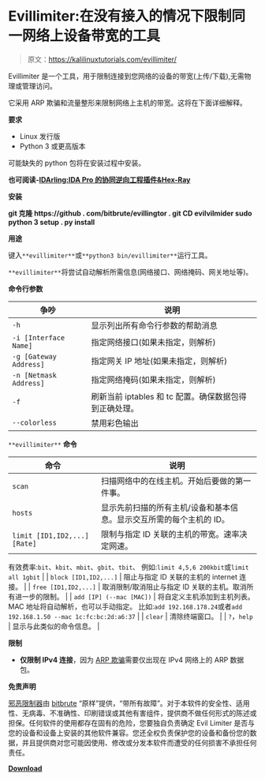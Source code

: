 # Evillimiter:在没有接入的情况下限制同一网络上设备带宽的工具

> 原文：<https://kalilinuxtutorials.com/evillimiter/>

Evillimiter 是一个工具，用于限制连接到您网络的设备的带宽(上传/下载),无需物理或管理访问。

它采用 ARP 欺骗和流量整形来限制网络上主机的带宽。这将在下面详细解释。

**要求**

*   Linux 发行版
*   Python 3 或更高版本

可能缺失的 python 包将在安装过程中安装。

**也可阅读-[IDArling:IDA Pro 的协同逆向工程插件&Hex-Ray](https://kalilinuxtutorials.com/idarling-reverse-engineering-plugin/)**

**安装**

**git 克隆 https://github . com/bitbrute/evillingtor . git
CD evilvilmider
sudo python 3 setup . py install**

**用途**

键入`**evillimiter**`或`**python3 bin/evillimiter**`运行工具。

`**evillimiter**`将尝试自动解析所需信息(网络接口、网络掩码、网关地址等)。

**命令行参数**

| 争吵 | 说明 |
| --- | --- |
| `-h` | 显示列出所有命令行参数的帮助消息 |
| `-i [Interface Name]` | 指定网络接口(如果未指定，则解析) |
| `-g [Gateway Address]` | 指定网关 IP 地址(如果未指定，则解析) |
| `-n [Netmask Address]` | 指定网络掩码(如果未指定，则解析) |
| `-f` | 刷新当前 iptables 和 tc 配置。确保数据包得到正确处理。 |
| `--colorless` | 禁用彩色输出 |

`**evillimiter**` **命令**

| 命令 | 说明 |
| --- | --- |
| `scan` | 扫描网络中的在线主机。开始后要做的第一件事。 |
| `hosts` | 显示先前扫描的所有主机/设备和基本信息。显示交互所需的每个主机的 ID。 |
| `limit [ID1,ID2,...] [Rate]` | 限制与指定 ID 关联的主机的带宽。速率决定网速。
有效费率:`bit`、`kbit`、`mbit`、`gbit`、`tbit`、
例如:`limit 4,5,6 200kbit`或`limit all 1gbit` |
| `block [ID1,ID2,...]` | 阻止与指定 ID 关联的主机的 internet 连接。 |
| `free [ID1,ID2,...]` | 取消限制/取消阻止与指定 ID 关联的主机。取消所有进一步的限制。 |
| `add [IP] (--mac [MAC])` | 将自定义主机添加到主机列表。MAC 地址将自动解析，也可以手动指定。
比如:`add 192.168.178.24`或者`add 192.168.1.50 --mac 1c:fc:bc:2d:a6:37` |
| `clear` | 清除终端窗口。 |
| `?`，`help` | 显示与此类似的命令信息。 |

**限制**

*   **仅限制 IPv4 连接**，因为 [ARP 欺骗](https://en.wikipedia.org/wiki/ARP_spoofing)需要仅出现在 IPv4 网络上的 ARP 数据包。

**免责声明**

[邪恶限制器](https://github.com/bitbrute/evillimiter)由 [bitbrute](https://github.com/bitbrute) “原样”提供，“带所有故障”。对于本软件的安全性、适用性、无病毒、不准确性、印刷错误或其他有害组件，提供商不做任何形式的陈述或担保。任何软件的使用都存在固有的危险，您要独自负责确定 Evil Limiter 是否与您的设备和设备上安装的其他软件兼容。您还全权负责保护您的设备和备份您的数据，并且提供商对您可能因使用、修改或分发本软件而遭受的任何损害不承担任何责任。

[**Download**](https://github.com/bitbrute/evillimiter)